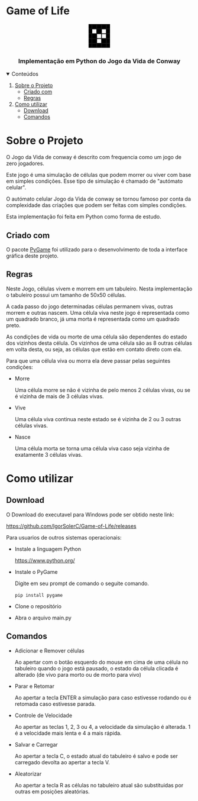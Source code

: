 # Game of Life

<!-- LOGO -->
<p align="center">
  <a href="https://github.com/IgorSolerC/Game-of-Life">
    <img src="Imagens/ConwayLogo.png" alt="Logo">
  </a>
  
  <h3 align="center">Implementação em Python do Jogo da Vida de Conway</h3>
</p>

<!-- TABELA DE CONTEUDO -->
<details open="open">
  <summary>Conteúdos</summary>
  <ol>
    <li>
      <a href="#sobre-o-projeto">Sobre o Projeto</a>
      <ul>
        <li><a href="#criado-com">Criado com</a></li>
      </ul>
      <ul>
        <li><a href="#regras">Regras</a></li>
      </ul>
    </li>
    <li>
      <a href="#como-utilizar">Como utilizar</a>
      <ul>
        <li><a href="#download">Download</a></li>
      </ul>
      <ul>
        <li><a href="#comandos">Comandos</a></li>
      </ul>
    </li>
  </ol>
</details>  

# Sobre o Projeto

O Jogo da Vida de conway é descrito com frequencia como um jogo de zero jogadores.

Este jogo é uma simulação de células que podem morrer ou viver com base em simples condições. Esse tipo de simulação é chamado de "autómato celular".

O autómato celular Jogo da Vida de conway se tornou famoso por conta da complexidade das criações que podem ser feitas com simples condições.

Esta implementação foi feita em Python como forma de estudo.

## Criado com

O pacote [PyGame](https://www.pygame.org/) foi utilizado para o desenvolvimento de toda a interface gráfica deste projeto.

## Regras

Neste Jogo, células vivem e morrem em um tabuleiro. Nesta implementação o tabuleiro possui um tamanho de 50x50 células.

A cada passo do jogo determinadas células permanem vivas, outras morrem e outras nascem. Uma célula viva neste jogo é representada como um quadrado branco, já uma morta é representada como um quadrado preto.

As condições de vida ou morte de uma célula são dependentes do estado dos vizinhos desta célula. Os vizinhos de uma célula são as 8 outras células em volta desta, ou seja, as células que estão em contato direto com ela.

Para que uma célula viva ou morra ela deve passar pelas seguintes condições:
* Morre

   Uma célula morre se não é vizinha de pelo menos 2 células vivas, ou se é vizinha de mais de 3 células vivas.
   
* Vive

  Uma célula viva continua neste estado se é vizinha de 2 ou 3 outras células vivas.
* Nasce

  Uma célula morta se torna uma célula viva caso seja vizinha de exatamente 3 células vivas.

# Como utilizar

## Download

O Download do executavel para Windows pode ser obtido neste link: 

https://github.com/IgorSolerC/Game-of-Life/releases

Para usuarios de outros sistemas operacionais:
* Instale a linguagem Python

  https://www.python.org/

* Instale o PyGame

  Digite em seu prompt de comando o seguite comando.

  `pip install pygame`
 
* Clone o repositório
 
* Abra o arquivo main.py

## Comandos

* Adicionar e Remover células

  Ao apertar com o botão esquerdo do mouse em cima de uma célula no tabuleiro quando o jogo está pausado, o estado da célula clicada é alterado (de vivo para morto ou de morto para vivo)
  
* Parar e Retomar

  Ao apertar a tecla ENTER a simulação para caso estivesse rodando ou é retomada caso estivesse parada.
  
* Controle de Velocidade

  Ao apertar as teclas 1, 2, 3 ou 4, a velocidade da simulação é alterada. 1 é a velocidade mais lenta e 4 a mais rápida.
  
* Salvar e Carregar

  Ao apertar a tecla C, o estado atual do tabuleiro é salvo e pode ser carregado devolta ao apertar a tecla V.
  
* Aleatorizar

  Ao apertar a tecla R as células no tabuleiro atual são substituidas por outras em posições aleatórias.
